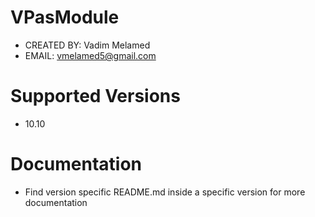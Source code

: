 # VPasModule
- CREATED BY: Vadim Melamed
- EMAIL: vmelamed5@gmail.com

# Supported Versions
- 10.10

# Documentation
- Find version specific README.md inside a specific version for more documentation
